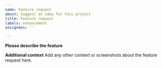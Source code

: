 ```yaml
---
name: Feature request
about: Suggest an idea for this project
title: Feature request
labels: enhancement
assignees: ''

---
```


**Please describe the feature** 

**Additional context**
Add any other context or screenshots about the feature request here.
